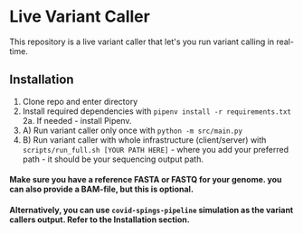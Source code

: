# Live Variant Caller

This repository is a live variant caller that let's you run variant calling in real-time. 

## Installation
1. Clone repo and enter directory
2. Install required dependencies with ```pipenv install -r requirements.txt```
2a. If needed - install Pipenv.
3. A) Run variant caller only once with ```python -m src/main.py```
3. B) Run variant caller with whole infrastructure (client/server) with ``` scripts/run_full.sh [YOUR PATH HERE]``` - where you add your preferred path - it should be your sequencing output path.

#### Make sure you have a reference FASTA or FASTQ for your genome. you can also provide a BAM-file, but this is optional.

#### Alternatively, you can use ```covid-spings-pipeline``` simulation as the variant callers output. Refer to the Installation section.
